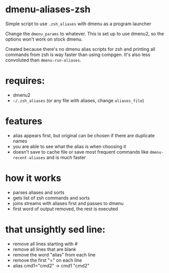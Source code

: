 # dmenu-aliases-zsh
Simple script to use `.zsh_aliases` with dmenu as a program launcher

Change the `dmenu_params` to whatever. This is set up to use dmenu2, so the options won't work on stock dmenu.

Created because there's no dmenu alias scripts for zsh and printing all commands from zsh is way faster than using compgen. It's also less convoluted than `dmenu-run-aliases`.

# requires:
* dmenu2
* `~/.zsh_aliases` (or any file with aliases, change `aliases_file`)

# features
* alias appears first, but original can be chosen if there are duplicate names
* you are able to see what the alias is when choosing it
* doesn't save to cache file or save most frequent commands like `dmenu-recent-aliases` and is much faster

# how it works
* parses aliases and sorts
* gets list of zsh commands and sorts
* joins streams with aliases first and passes to dmenu
* first word of output removed, the rest is executed

# that unsightly sed line:
* remove all lines starting with #
* remove all lines that are blank
* remove the word "alias" from each line
* remove the first "=" on each line
* alias cmd1="cmd2"  ->  cmd1 "cmd2"
